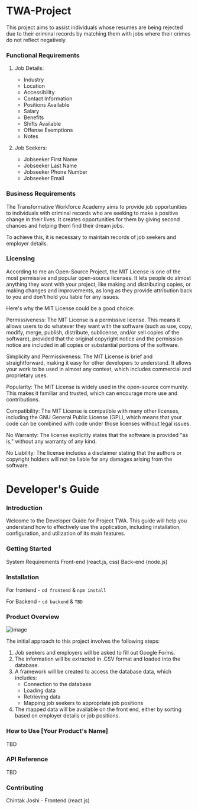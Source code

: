 # TWA-Project

This project aims to assist individuals whose resumes are being rejected due to their criminal records by matching them with jobs where their crimes do not reflect negatively.

### Functional Requirements

1. Job Details:
   - Industry
   - Location
   - Accessibility
   - Contact Information
   - Positions Available
   - Salary
   - Benefits
   - Shifts Available
   - Offense Exemptions
   - Notes

2. Job Seekers:
   - Jobseeker First Name
   - Jobseeker Last Name
   - Jobseeker Phone Number
   - Jobseeker Email

### Business Requirements

The Transformative Workforce Academy aims to provide job opportunities to individuals with criminal records who are seeking to make a positive change in their lives. It creates opportunities for them by giving second chances and helping them find their dream jobs.

To achieve this, it is necessary to maintain records of job seekers and employer details.

### Licensing

According to me an Open-Source Project, the MIT License is one of the most permissive and popular open-source licenses. It lets people do almost anything they want with your project, like making and distributing copies, or making changes and improvements, as long as they provide attribution back to you and don’t hold you liable for any issues.

Here's why the MIT License could be a good choice:

Permissiveness: The MIT License is a permissive license. This means it allows users to do whatever they want with the software (such as use, copy, modify, merge, publish, distribute, sublicense, and/or sell copies of the software), provided that the original copyright notice and the permission notice are included in all copies or substantial portions of the software.

Simplicity and Permissiveness: The MIT License is brief and straightforward, making it easy for other developers to understand. It allows your work to be used in almost any context, which includes commercial and proprietary uses.

Popularity: The MIT License is widely used in the open-source community. This makes it familiar and trusted, which can encourage more use and contributions.

Compatibility: The MIT License is compatible with many other licenses, including the GNU General Public License (GPL), which means that your code can be combined with code under those licenses without legal issues.

No Warranty: The license explicitly states that the software is provided "as is," without any warranty of any kind.

No Liability: The license includes a disclaimer stating that the authors or copyright holders will not be liable for any damages arising from the software.

# Developer's Guide

### Introduction
Welcome to the Developer Guide for Project TWA. This guide will help you understand how to effectively use the application, including installation, configuration, and utilization of its main features.

### Getting Started
System Requirements
Front-end (react.js, css)
Back-end (node.js)

### Installation
For frontend - ```cd frontend``` & ```npm install```

For Backend -  ```cd backend``` & ```TBD```

### Product Overview
![image](https://github.com/NavyaNelluri/Project-TWA/assets/123142678/bbf27237-df59-4606-81bd-5c7d836caf96)

The initial approach to this project involves the following steps:

1. Job seekers and employers will be asked to fill out Google Forms.
2. The information will be extracted in .CSV format and loaded into the database.
3. A framework will be created to access the database data, which includes:
   - Connection to the database
   - Loading data
   - Retrieving data
   - Mapping job seekers to appropriate job positions
4. The mapped data will be available on the front end, either by sorting based on employer details or job positions.

### How to Use [Your Product's Name]
TBD

### API Reference
TBD

### Contributing
Chintak Joshi - Frontend (react.js)